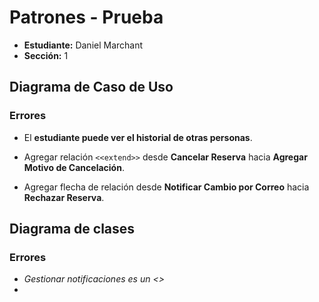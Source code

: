 # Patrones - Prueba

- **Estudiante:** Daniel Marchant  
- **Sección:** 1

## Diagrama de Caso de Uso


### Errores

- El **estudiante puede ver el historial de otras personas**.

- Agregar relación `<<extend>>` desde **Cancelar Reserva** hacia **Agregar Motivo de Cancelación**.
  
- Agregar flecha de relación desde **Notificar Cambio por Correo** hacia **Rechazar Reserva**.

## Diagrama de clases
### Errores
- *Gestionar notificaciones es un <<adapter>>*
- 


